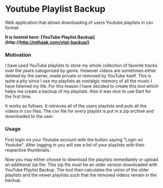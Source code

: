 Youtube Playlist Backup
=======================

Web application that allows downloading of users Youtube playlists in csv format.

**It is hosted here: [YouTube Playlist Backup] (http://http://mthaak.com/ytpl-backup/)**

### Motivation
I have used YouTube playlists to store my whole collection of favorite tracks over the years catogorized by genre. However videos are sometimes either deleted by the owner, made private or removed by YouTube itself. This is quite a pity since I use my playlists as nostalgic memory of all the music I have listened my life. For this reason I have decided to create this tool which helps me create a backup of my playlists. Also it was nice to use Dart for the first time. 

It works as follows. It retrieves all of the users playlists and puts all the videos in csv files. The csv file for every playlist is put in a zip archive and downloaded to the user.

### Usage
First login on your Youtube account with the button saying "Login on Youtube". After logging in you will see a list of your playlists with their respective thumbnails.

Now you may either choose to download the playlists immediately or upload an additional zip file. This zip file must be an older version downloaded with YouTube Playlist Backup. The tool than calculates the union of the older playlists and the newer playlists such that the removed videos remain in the backup.
